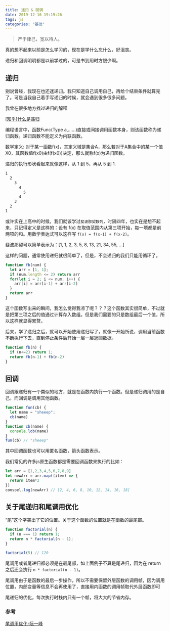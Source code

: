 ```yaml
---
title: 递归 & 回调
date: 2019-12-16 19:19:26 
tags: js
categories: "基础"
---
```


> 严于律己，宽以待人。

真的想不起来以前是怎么学习的，现在是学什么忘什么，好沮丧。

递归和回调明明都是以前学过的，可是书到用时方恨少啊。

<!-- more -->

## 递归

别说曾经，我现在也还迷递归。我只知道自己调用自己，再给个结束条件就算完了。可是当我自己着手写递归的时候，就会遇到很多很多问题。

我曾在很多地方找过递归的解释

[[知乎]什么是递归](https://www.zhihu.com/question/20507130)

编程语言中，函数Func(Type a,……)直接或间接调用函数本身，则该函数称为递归函数。递归函数不能定义为内联函数。

数学定义: 对于某一函数f(x)，其定义域是集合A，那么若对于A集合中的某一个值X0，其函数值f(x0)由f(f(x0))决定，那么就称f(x)为递归函数。

递归的执行形状看起来就像这样，从 1 到 5，再从 5 到 1.

```txt
1
  2
    3
      4
        5
      4
    3
  2
1
```

或许实在上高中的时候，我们就该学过`斐波那契数列`，时隔四年，也实在是想不起来，只记得定义是这样的：设有 f(x) 在取值范围内从第三项开始，每一项都是前两项的和。用数学表达式可以这样写 `f(x) = f(x-1) + f(x-2)`。

斐波那契可以简单表示为：[1, 1, 2, 3, 5, 8, 13, 21, 34, 55, ...]

这样的问题，通常使用递归就很简单了，但是，不会递归的我们只能用循环了。

```js
function fb(num) {
  let arr = [1, 1];
  if (num.length <= 2) return arr
  for(let i = 2; i <= num; i++) {
    arr[i] = arr[i-1] + arr[i-2]
  }
  return arr
}

```

这个函数写出来的瞬间，我怎么觉得我凉了呢？？？这个函数其实很简单，不过就是把第三项之后的值通过计算存入数组。但是我们需要的只是数组最后一个值，所以这样就显得累赘。

后来，学了递归之后，就可以开始使用递归写了，就像一开始所说，调用当前函数不断执行下去，直到停止条件后开始一层一层返回数据。

```js
function fb(n) {
  if (n<=2) return 1;
  return fb(n-1) + fb(n-2)
}

```

## 回调

回调跟递归有一个类似的地方，就是在函数内执行一个函数。但是递归调用的是自己，而回调是调用其他函数。

```js
function fun(cb) {
  let name = "sheeep";
  cb(name)
}
function cb(name) {
  console.lob(name)
}
fun(cb) // "sheeep"
```

其中回调函数也可以用匿名函数，箭头函数表示。

我们常见的许多js原生函数都是需要回调函数来执行的比如：

```js
let arr = [1,2,3,4,5,6,7,8,9]
let newArr = arr.map((item) => {
  return item*2
})
consoel.log(newArr) // [2, 4, 6, 8, 10, 12, 14, 16, 18]
```

## 关于尾递归和尾调用优化

“尾”这个字突出了它的位置。关于这个函数的位置就是在函数的最尾部。

```js
function factorial(n) {
  if (n === 1) return 1;
  return n * factorial(n - 1);
}

factorial(5) // 120
```

尾调用或者尾递归都必须是在最尾部，如上面例子不算是尾递归，因为在 return 之后还会执行 `n * factorial(n - 1)`。

尾调用由于是函数的最后一步操作，所以不需要保留外层函数的调用帧，因为调用位置，内部变量等信息不会再使用了，直接用内函数的调用帧取代外层函数即可

尾递归的优化，每次执行时栈内只有一个帧，将大大的节省内存。

### 参考

[尾调用优化-阮一峰](https://www.ruanyifeng.com/blog/2015/04/tail-call.html)
